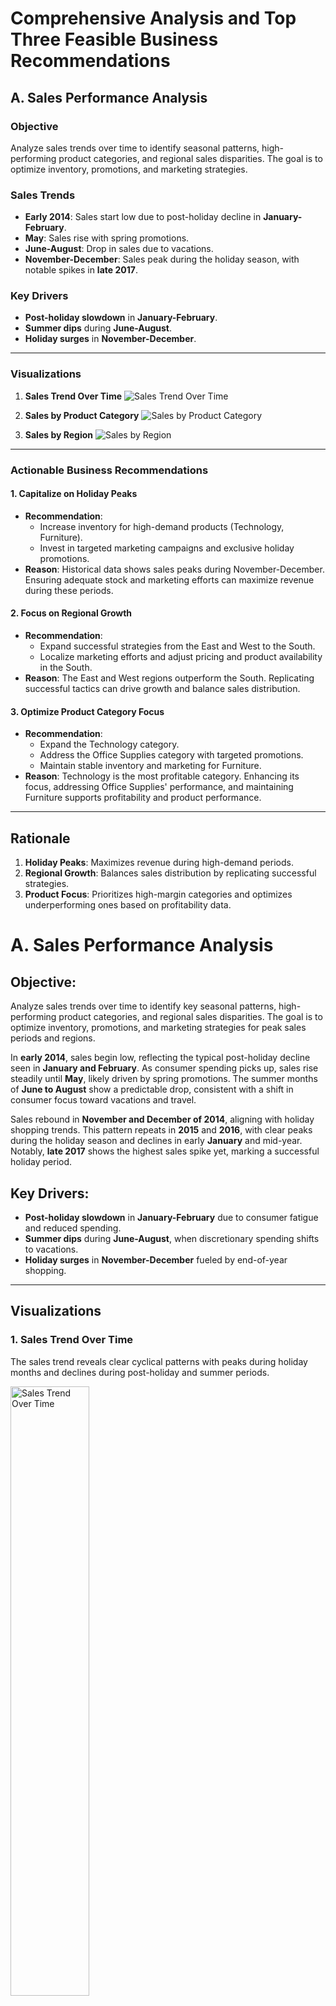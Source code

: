 # Comprehensive Analysis and Top Three Feasible Business Recommendations

## A. Sales Performance Analysis

### Objective
Analyze sales trends over time to identify seasonal patterns, high-performing product categories, and regional sales disparities. The goal is to optimize inventory, promotions, and marketing strategies.

### Sales Trends
- **Early 2014**: Sales start low due to post-holiday decline in **January-February**. 
- **May**: Sales rise with spring promotions.
- **June-August**: Drop in sales due to vacations.
- **November-December**: Sales peak during the holiday season, with notable spikes in **late 2017**.

### Key Drivers
- **Post-holiday slowdown** in **January-February**.
- **Summer dips** during **June-August**.
- **Holiday surges** in **November-December**.

---

### Visualizations

1. **Sales Trend Over Time**
   ![Sales Trend Over Time](Sales_Trend_Over_Time.png)

2. **Sales by Product Category**
   ![Sales by Product Category](Sales_By_Product_Category.png)

3. **Sales by Region**
   ![Sales by Region](Sales_By_Region.png)

---

### Actionable Business Recommendations

#### 1. Capitalize on Holiday Peaks
- **Recommendation**:
  - Increase inventory for high-demand products (Technology, Furniture).
  - Invest in targeted marketing campaigns and exclusive holiday promotions.
- **Reason**: Historical data shows sales peaks during November-December. Ensuring adequate stock and marketing efforts can maximize revenue during these periods.

#### 2. Focus on Regional Growth
- **Recommendation**:
  - Expand successful strategies from the East and West to the South.
  - Localize marketing efforts and adjust pricing and product availability in the South.
- **Reason**: The East and West regions outperform the South. Replicating successful tactics can drive growth and balance sales distribution.

#### 3. Optimize Product Category Focus
- **Recommendation**:
  - Expand the Technology category.
  - Address the Office Supplies category with targeted promotions.
  - Maintain stable inventory and marketing for Furniture.
- **Reason**: Technology is the most profitable category. Enhancing its focus, addressing Office Supplies' performance, and maintaining Furniture supports profitability and product performance.

---

## Rationale

1. **Holiday Peaks**: Maximizes revenue during high-demand periods.
2. **Regional Growth**: Balances sales distribution by replicating successful strategies.
3. **Product Focus**: Prioritizes high-margin categories and optimizes underperforming ones based on profitability data.



# A. Sales Performance Analysis

## Objective:
Analyze sales trends over time to identify key seasonal patterns, high-performing product categories, and regional sales disparities. The goal is to optimize inventory, promotions, and marketing strategies for peak sales periods and regions.

In **early 2014**, sales begin low, reflecting the typical post-holiday decline seen in **January and February**. As consumer spending picks up, sales rise steadily until **May**, likely driven by spring promotions. The summer months of **June to August** show a predictable drop, consistent with a shift in consumer focus toward vacations and travel.

Sales rebound in **November and December of 2014**, aligning with holiday shopping trends. This pattern repeats in **2015** and **2016**, with clear peaks during the holiday season and declines in early **January** and mid-year. Notably, **late 2017** shows the highest sales spike yet, marking a successful holiday period.

## Key Drivers:
- **Post-holiday slowdown** in **January-February** due to consumer fatigue and reduced spending.
- **Summer dips** during **June-August**, when discretionary spending shifts to vacations.
- **Holiday surges** in **November-December** fueled by end-of-year shopping.

---

## Visualizations

### 1. Sales Trend Over Time

The sales trend reveals clear cyclical patterns with peaks during holiday months and declines during post-holiday and summer periods.

<img src="Sales_Trend_Over_Time.png" alt="Sales Trend Over Time" width="50%" height="50%">

---

### 2. Sales by Product Category

Technology leads in total sales, closely followed by Furniture, while Office Supplies underperform slightly. This indicates where inventory and promotional focus should be.

<img src="Sales_By_Product_Category.png" alt="Sales by Product Category" width="50%" height="50%">

---

### 3. Sales by Region

The East and West regions lead in total sales, while the South underperforms, indicating potential for regional growth strategies.

<img src="Sales_By_Region.png" alt="Sales by Region" width="50%" height="50%">

---

## Actionable Business Recommendations

### 1. Capitalize on Holiday Peaks

- **Insight**: Sales consistently peak during **November and December**, driven by holiday shopping.
- **Recommendation**:
  - **Increase inventory** for high-demand products (especially **Technology** and **Furniture**) to ensure stock availability during the holiday season.
  - **Aggressive marketing**: Invest heavily in targeted digital and physical marketing campaigns leading up to and during the holiday months to capture maximum consumer interest.
  - **Exclusive holiday promotions**: Offer special holiday bundles or limited-time discounts to encourage higher transaction values.

### 2. Mitigate Post-Holiday Declines

- **Insight**: Sales significantly dip in **January and February** due to post-holiday consumer fatigue.
- **Recommendation**:
  - **New Year promotions**: Run New Year Resolution-themed promotions focusing on home office upgrades (for **Office Supplies**) and technology products that help people start the year strong (such as laptops and other work-related technology).
  - **Clearance sales**: Offer discounts on leftover holiday inventory to maintain sales momentum.
  - **Loyalty incentives**: Provide discounts or rewards to loyal customers who make purchases in **January and February** to encourage repeat business.

### 3. Boost Summer Sales

- **Insight**: Sales typically drop in **June through August**, likely due to shifting consumer priorities toward vacations and travel.
- **Recommendation**:
  - **Back-to-school campaigns**: Begin back-to-school promotions in **July** for **Office Supplies** and **Technology** categories, capturing early demand.
  - **Summer promotions**: Introduce summer-specific campaigns targeting **Technology** products that are portable and useful for vacations, such as laptops, tablets, and accessories.
  - **Seasonal product bundles**: Bundle slower-moving items with high-demand summer products (like travel-related tech) to boost sales and clear inventory.

### 4. Focus on Regional Growth

- **Insight**: The **East** and **West** regions consistently outperform the **South** in sales.
- **Recommendation**:
  - **Expand successful strategies**: Analyze what drives the higher performance in the **East** and **West** regions (e.g., marketing strategies, local consumer preferences) and replicate these tactics in the **South**.
  - **Localize marketing efforts**: Tailor marketing campaigns to resonate with regional preferences in the **South**—this could include special promotions or product offerings that align with local cultural events or consumer behavior.
  - **Regional pricing and product availability**: Assess whether product availability or pricing strategies in the **South** can be adjusted to drive more sales in this underperforming region.---

# B. Profitability Analysis 

## Objective:
Identify which customer segments (Consumer, Corporate, Home Office) drive the most sales and profit, and analyze average order sizes to determine which customer group offers the highest value. This will help in tailoring marketing and sales strategies to each segment.


## 1. Profit by Region

The **Profit by Region** chart shows clear differences in profitability across regions. The **East** and **West** regions outperform the **Central** and **South**, suggesting a need for targeted strategies to drive growth in underperforming areas.

<img src="ProfitByRegion.png" alt="Profit by Region" width="50%" height="50%">

### Key Insights:
1. **Top-Performing Regions**: The **East** and **West** regions generate the highest profits, showcasing strong market penetration.
2. **Underperformance in Central and South**: The **Central** and **South** regions show lower profit margins, indicating potential inefficiencies or lower demand.
3. **Growth Opportunity**: Strategic initiatives in the **South** region can improve profitability.

---

## 2. Profit by Product Category

The **Profit by Product Category** chart highlights that **Technology** is the most profitable category, while **Furniture** holds steady and **Office Supplies** lags behind.

<img src="ProfitByProductCategory.png" alt="Profit by Product Category" width="50%" height="50%">

### Key Insights:
1. **Technology Leads**: **Technology** is the most profitable category, outpacing others significantly.
2. **Furniture Stability**: While **Furniture** contributes well to profits, there’s room for optimization.
3. **Office Supplies Underperformance**: **Office Supplies** generate the lowest profits, suggesting a need for category reassessment.

---

## 3. Profit by Customer Segment

The **Profit by Customer Segment** chart shows that the **Consumer** segment drives the most profit, followed by **Corporate**, with **Home Office** underperforming.

<img src="ProfitByCustomerSegment.png" alt="Profit by Customer Segment" width="50%" height="50%">

### Key Insights:
1. **Consumer Dominates**: The **Consumer** segment generates the highest profit.
2. **Corporate Segment Potential**: The **Corporate** segment presents growth opportunities through targeted offerings.
3. **Home Office Underperformance**: This segment requires a more personalized strategy to boost profitability.

---

## Business Plan - Key Recommendations

### 1. Expand in Underperforming Regions
   - **Recommendation**: Focus on expanding operations and marketing efforts in the **South** and **Central** regions, using successful strategies from the **East** and **West** regions.

### 2. Boost Office Supplies and Furniture Categories
   - **Recommendation**: Enhance profitability in **Office Supplies** and **Furniture** through product bundling, cross-selling, and strategic pricing adjustments.

### 3. Target Corporate and Home Office Segments
   - **Recommendation**: Develop specialized solutions and services for the **Corporate** and **Home Office** segments, such as bulk discounts and enterprise-level services to drive profit growth.

---

This business plan leverages the key profitability insights from the **Regional**, **Product Category**, and **Customer Segment** analyses to drive strategic growth and optimize performance.


# C. Customer Segment Analysis

## 1. Sales and Profit by Customer Segment

This chart shows the breakdown of **Total Sales** and **Total Profit** for each customer segment: **Consumer**, **Corporate**, and **Home Office**. The data reveals distinct patterns in how each segment contributes to revenue and profitability.

<img src="Sales_and_Profit_by_Customer_Segment.png" alt="Sales and Profit by Customer Segment" width="50%" height="50%">

### Key Insights:
1. **Consumer Dominates in Sales**: The **Consumer** segment drives the highest total sales, making it the most crucial for overall revenue generation.
2. **Corporate Offers Balanced Profit**: The **Corporate** segment shows a good balance between sales and profit, contributing significantly to both, but with room for expansion.
3. **Home Office Lags Behind**: The **Home Office** segment generates the least profit, indicating a need for strategic adjustments in marketing or product offerings.

---

## 2. Average Order Size by Customer Value in Corporate and Home Office Segments

This chart divides the **Corporate** and **Home Office** segments by **High Value** and **Low Value** customers, based on average order size. It highlights differences in customer behavior within these segments.

<img src="Average_Order_Size_by_Customer_Segment.png" alt="Average Order Size by Customer Segment" width="50%" height="50%">

### Key Insights:
1. **High-Value Customers Spend More**: Both the **Corporate** and **Home Office** segments show significantly higher average order sizes for **High Value** customers.
2. **Low-Value Customers Dominate Volume**: While **Low Value** customers have smaller average order sizes, they likely contribute more in terms of volume, suggesting opportunities for upselling.
3. **Corporate Segment Shows Potential**: The **Corporate** segment, especially among **High Value** customers, presents an opportunity to tailor high-end products or services.

---

## Business Recommendations

### 1. **Focus on Expanding Corporate High-Value Customers**
   - **Recommendation**: The Corporate segment shows promise, especially among high-value customers. Develop specialized services or exclusive offers for this group to increase average order size and profitability.

### 2. **Revitalize Home Office Segment with Tailored Campaigns**
   - **Recommendation**: The Home Office segment lags in profitability. Create targeted marketing campaigns to upsell and cross-sell to **Low Value** customers, converting them into high-value customers through personalized offers and product bundles.

### 3. **Maximize Consumer Retention and Growth**
   - **Recommendation**: Given the dominance of the **Consumer** segment, invest in customer retention strategies, such as loyalty programs and personalized offers, to maintain and grow this segment’s contribution to both sales and profit.

---

These insights and recommendations provide actionable steps to enhance business performance by focusing on key customer segments and capitalizing on high-value opportunities.

# D. Discount Impact on Profit Analysis

## 1. Average Profit by Discount Level

This chart shows the **average profit** across different discount levels (**Low**, **Medium**, and **High**). It highlights how varying discount rates affect profitability.

<img src="AverageProfitbyDiscountLevel.png" alt="Average Profit by Discount Level" width="50%" height="50%">

### Key Insights:
1. **Low Discounts Maximize Profit**: Low discounts (0-10%) result in the highest average profit, showing that smaller discounts effectively drive sales without heavily eroding margins.
2. **Medium Discounts Reduce Profit**: Medium discounts (10-20%) significantly reduce average profit, but still maintain a positive profit margin.
3. **High Discounts Are Unprofitable**: High discounts (20-50%) lead to negative profits, meaning deep discounts should be used sparingly.

---

## 2. Discounts vs Profit

This scatter plot illustrates the relationship between individual **discount rates** and **profit** across transactions. It helps identify how discounts affect profitability on a per-transaction basis.

<img src="Discounts_vs_Profit.png" alt="Discounts vs Profit" width="50%" height="50%">

### Key Insights:
1. **Negative Profit at High Discounts**: Transactions with higher discount rates frequently result in negative profits, suggesting that deep discounts often lead to losses.
2. **Profits Cluster Around Low Discounts**: Profitable transactions tend to cluster around lower discount rates, supporting the idea that small discounts are more sustainable.
3. **High Discount Variability**: Higher discounts introduce variability, with many resulting in losses, reinforcing the need to limit deep discounts.

---

## 3. Profit Distribution by Discount Level

This box plot shows the **distribution of profit** across **Low**, **Medium**, and **High** discount levels, highlighting the range and outliers for each category.

<img src="ProfitDistributionbyDiscountLevel.png" alt="Profit Distribution by Discount Level" width="50%" height="50%">

### Key Insights:
1. **Low Discounts Yield Consistent Profits**: Low discounts offer a more consistent range of positive profits, with fewer outliers and variability.
2. **High Discounts Have Wide Profit Variability**: High discount levels show a wide range of profit variability, with most values falling below zero.
3. **Medium Discounts Lead to Unstable Profits**: The medium discount range still sees some negative profit outliers, but generally maintains a balance between higher volume and profitability.

---

## 4. Profit Trend Over Time by Discount Level

This chart tracks the **profit trend** over time (by year) for each discount level, showing how discounts have affected profitability over several years.

<img src="ProfitTrendOverTimebyDiscountLevel.png" alt="Profit Trend Over Time by Discount Level" width="50%" height="50%">

### Key Insights:
1. **High Discounts Consistently Unprofitable**: The negative profit trend for high discounts remains consistent over time, showing little improvement in their effectiveness.
2. **Low Discounts Maintain Profitability**: Low discounts show steady positive profits year over year, proving to be the most reliable strategy for maintaining healthy margins.
3. **Medium Discounts Show Fluctuations**: Medium discounts have fluctuated, but generally show a downward trend, indicating a need for caution when offering medium-level discounts.

---

## **Business Recommendations**

### 1. **Limit High Discounts**:
   - **Insight**: High discounts consistently result in negative profits and should be avoided for most products. Reserve deep discounts for special cases, such as clearance sales, where volume and inventory management take priority.

### 2. **Focus on Low Discounts**:
   - **Insight**: Low discounts (0-10%) provide the best balance between sales volume and profitability. Implementing smaller discounts across most products will drive sales while maintaining healthy profit margins.

### 3. **Monitor Medium Discounts Strategically**:
   - **Insight**: Medium discounts (10-20%) show mixed results. Regularly monitor their impact on profit margins and consider adjusting based on product performance and market conditions. Tailor these discounts for specific segments or promotional periods where the tradeoff between profit and volume is justified.

---

These insights and recommendations provide a data-driven approach to optimize discount strategies, balancing profitability and sales growth.

# E. Shipping Mode Impact on Sales and Profit Analysis

## Objective:
The goal is to analyze how different shipping modes (First Class, Same Day, Second Class, Standard Class) impact both **Total Sales** and **Profit**. Additionally, we will evaluate the **Average Profit per Order** for each shipping mode to determine the most profitable shipping methods.

---

## 1. Total Sales and Profit by Shipping Mode

This chart shows the **Total Sales** and **Total Profit** for each shipping mode. It helps us understand which shipping modes are driving the most revenue and profit.

<img src="TotalSalesandProfitbyShippingMode.png" alt="Total Sales and Profit by Shipping Mode" width="50%" height="50%">

### Key Insights:
1. **Standard Class dominates in sales and profit**: Standard Class accounts for the highest sales and profit, indicating it is the most widely used and cost-effective shipping mode.
2. **First Class and Second Class are profitable**: Both First Class and Second Class generate decent sales and profit, but they lag behind Standard Class in total revenue.
3. **Same Day generates the least profit**: Same Day shipping shows significantly lower sales and profit, suggesting that it is either underutilized or less profitable compared to other shipping modes.

---

## 2. Average Profit per Order by Shipping Mode

This chart illustrates the **Average Profit per Order** for each shipping mode, allowing us to assess the efficiency of each method in terms of profitability per transaction.

<img src="AverageProfitperOrderbyShippingMode.png" alt="Average Profit per Order by Shipping Mode" width="50%" height="50%">

### Key Insights:
1. **Profit per order is consistent across shipping modes**: All shipping modes show similar average profit per order, indicating that the profitability per transaction remains stable regardless of the shipping method.
2. **First Class has slightly higher average profit**: Although all modes perform similarly, First Class exhibits a slightly higher average profit per order, making it a favorable option for higher-value customers.
3. **Same Day shipping is efficient**: Despite its lower total sales and profit, Same Day shipping still maintains a solid average profit per order, indicating it may be profitable when used selectively.

---

## Business Recommendations:

1. **Focus on expanding Standard Class shipping**:
   - **Insight**: Standard Class generates the highest sales and profit, making it a cost-effective option. Consider increasing its availability or promoting it further as a default shipping option.
   
2. **Maximize First Class for premium customers**:
   - **Insight**: First Class shows a slightly higher average profit per order. Consider positioning it as a premium service for high-value customers who are willing to pay more for faster delivery times.

3. **Analyze Same Day shipping further**:
   - **Insight**: Same Day shipping generates the lowest total sales and profit, yet maintains a stable average profit per order. Investigate the demand for Same Day delivery and explore whether adjusting pricing or availability could increase its usage without compromising profit margins.

---

These recommendations aim to optimize shipping strategies by focusing on the most profitable modes while also exploring opportunities to improve underperforming methods.


# F. Top 10 Products by Sales and Profit Analysis

### Objective

The primary objective is to determine which products contribute the most to the company's revenue and profit. This involves identifying the top 10 products by total sales and profit, and comparing their performance to assess not only their popularity but also their profitability.

### Methodology

1. **Identify Top Products:**
   - Determine the top 10 products by total sales.
   - Determine the top 10 products by total profit.

2. **Compare Performance:**
   - Analyze and compare the sales and profit of these products to identify high performers in both categories.

### Insights from the Graphs

#### 1. Sales Performance

![Top 10 Products by Sales](top_10_products_by_sales.png)

**Insight 1:** The top 10 products by sales are characterized by high transaction volumes, indicating strong market demand. Products in this category have the highest revenue contributions, suggesting they are popular among customers.

**Insight 2:** There may be a concentration of high sales among a few products, with the rest of the top 10 products contributing significantly less. This concentration could indicate potential for diversifying the product portfolio to spread sales more evenly.

**Insight 3:** The products that drive high sales might not always align with the most profitable ones. This discrepancy can highlight opportunities to refine pricing strategies or improve cost management for higher revenue products.

#### 2. Profit Performance

![Top 10 Products by Profit](top_10_products_by_profit.png)

**Insight 1:** The top 10 products by profit demonstrate that while some products are popular, their profitability varies. This suggests that high sales do not necessarily equate to high profit margins.

**Insight 2:** Products with high profitability but lower sales could represent opportunities for growth. Enhancing marketing or sales strategies for these products might improve their market presence and overall profitability.

**Insight 3:** Products with both high sales and high profits are crucial for the company’s financial health. These products should be prioritized for continued investment and development to sustain their performance.

### Business Recommendations

1. **Optimize Product Portfolio:**
   - Focus on products that exhibit both high sales and high profit. Ensure that resources are allocated efficiently to maintain and boost the performance of these key products.

2. **Revise Pricing and Cost Strategies:**
   - Evaluate pricing strategies and cost structures for products with high sales but lower profits. Adjust pricing or cost management practices to enhance profitability while maintaining competitive market positioning.

3. **Explore Growth Opportunities:**
   - Identify and invest in products with high profitability but lower sales potential. Develop targeted marketing campaigns or expand distribution channels to increase their market reach and overall contribution to revenue and profit.
  
